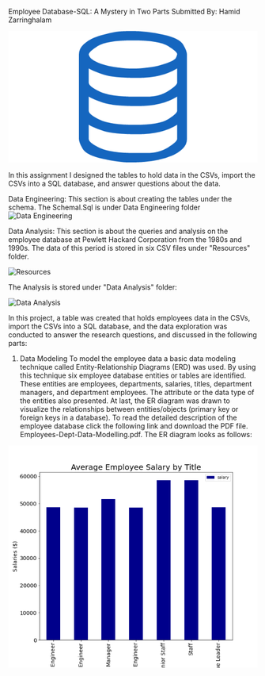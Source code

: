 
Employee Database-SQL: A Mystery in Two Parts
Submitted By: Hamid Zarringhalam

![sql](sql.png)

In this assignment I designed the tables to hold data in the CSVs, import the CSVs into a SQL database, and answer questions about the data. 

Data Engineering:
This section is about creating the tables under the schema. The Schemal.Sql is under Data Engineering folder
![Data Engineering](https://github.com/hamidzar/Data-Analytics/tree/master/SQL-Challenge/EmployeeSQL/Data%20Engineering)


Data Analysis:
This section is about the queries and analysis on the employee database at Pewlett Hackard Corporation from the 1980s and 1990s. The data of this period is stored in six CSV files under "Resources" folder.

![Resources](https://github.com/hamidzar/Data-Analytics/tree/master/SQL-Challenge/EmployeeSQL/Resources)

The Analysis is stored under "Data Analysis" folder:

![Data Analysis](https://github.com/hamidzar/Data-Analytics/tree/master/SQL-Challenge/EmployeeSQL/Data%20Analysis)


In this project, a table was created that holds employees data in the CSVs, import the CSVs into a SQL database, and the data exploration was conducted to answer the research questions, and discussed in the following parts:

1. Data Modeling
To model the employee data a basic data modeling technique called Entity-Relationship Diagrams (ERD) was used.
 By using this technique six employee database entities or tables are identified. 
 These entities are employees, departments, salaries, titles, department managers, 
 and department employees. The attribute or the data type of the entities also presented. 
 At last, the ER diagram was drawn to visualize the relationships between entities/objects (primary key or foreign keys in a database). 
 To read the detailed description of the employee database click the following link and download the PDF file. Employees-Dept-Data-Modelling.pdf. 
 The ER diagram looks as follows:

 ![average_salary_by_title.png](Images/average_salary_by_title.png)